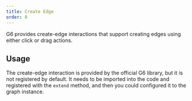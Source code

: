 ```yaml
---
title: Create Edge
order: 8
---
```


G6 provides create-edge interactions that support creating edges using either click or drag actions.

## Usage

The create-edge interaction is provided by the official G6 library, but it is not registered by default. It needs to be imported into the code and registered with the `extend` method, and then you could configured it to the graph instance.

